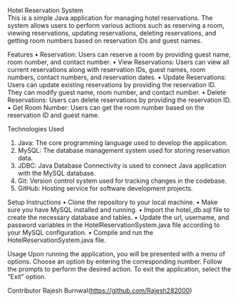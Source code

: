 Hotel Reservation System
<br>
This is a simple Java application for managing hotel reservations. The system allows users to perform various actions such as reserving a room, viewing reservations, updating reservations, deleting reservations, and getting room numbers based on reservation IDs and guest names.

Features
•	Reservation: Users can reserve a room by providing guest name, room number, and contact number.
•	View Reservations: Users can view all current reservations along with reservation IDs, guest names, room numbers, contact numbers, and reservation dates.
•	Update Reservations: Users can update existing reservations by providing the reservation ID. They can modify guest name, room number, and contact number.
•	Delete Reservations: Users can delete reservations by providing the reservation ID.
•	Get Room Number: Users can get the room number based on the reservation ID and guest name.

Technologies Used
1.	Java: The core programming language used to develop the application.
2.	MySQL: The database management system used for storing reservation data.
3.	JDBC: Java Database Connectivity is used to connect Java application with the MySQL database.
4.	Git: Version control system used for tracking changes in the codebase.
5.	GitHub: Hosting service for software development projects.

Setup Instructions
•	Clone the repository to your local machine.
•	Make sure you have MySQL installed and running.
•	Import the hotel_db.sql file to create the necessary database and tables.
•	Update the url, username, and password variables in the HotelReservationSystem.java file according to your MySQL configuration.
•	Compile and run the HotelReservationSystem.java file.

Usage
Upon running the application, you will be presented with a menu of options.
Choose an option by entering the corresponding number.
Follow the prompts to perform the desired action.
To exit the application, select the "Exit" option.

Contributor
Rajesh Burnwal(https://github.com/Rajesh282000)
